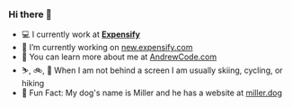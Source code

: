 ### Hi there 🤠

- 💻 I currently work at [**Expensify**](https://expensify.com/)
- 🚀 I’m currently working on [new.expensify.com](https://github.com/Expensify/App)
- 📖 You can learn more about me at [AndrewCode.com](https://andrewcode.com/)
- ⛷, 🚲, 🥾 When I am not behind a screen I am usually skiing, cycling, or hiking
- 🐶 Fun Fact: My dog's name is Miller and he has a website at [miller.dog](https://miller.dog)
